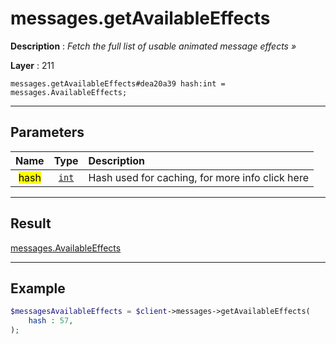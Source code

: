 # messages.getAvailableEffects

**Description** : *Fetch the full list of usable animated message effects »*

**Layer** : 211

```tl
messages.getAvailableEffects#dea20a39 hash:int = messages.AvailableEffects;
```

---

## Parameters

| Name | Type | Description |
| :---: | :---: | :--- |
| <mark>hash</mark> | [`int`](type/int) | Hash used for caching, for more info click here |

---

## Result

[messages.AvailableEffects](type/messages.AvailableEffects)

---

## Example

```php
$messagesAvailableEffects = $client->messages->getAvailableEffects(
	hash : 57,
);
```